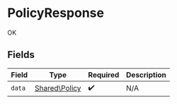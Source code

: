 # PolicyResponse

OK


## Fields

| Field                                          | Type                                           | Required                                       | Description                                    |
| ---------------------------------------------- | ---------------------------------------------- | ---------------------------------------------- | ---------------------------------------------- |
| `data`                                         | [Shared\Policy](../../Models/Shared/Policy.md) | :heavy_check_mark:                             | N/A                                            |